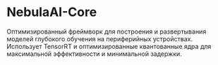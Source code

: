 # NebulaAI-Core
Оптимизированный фреймворк для построения и развертывания моделей глубокого обучения на периферийных устройствах. Использует TensorRT и оптимизированные квантованные ядра для максимальной эффективности и минимальной задержки.
